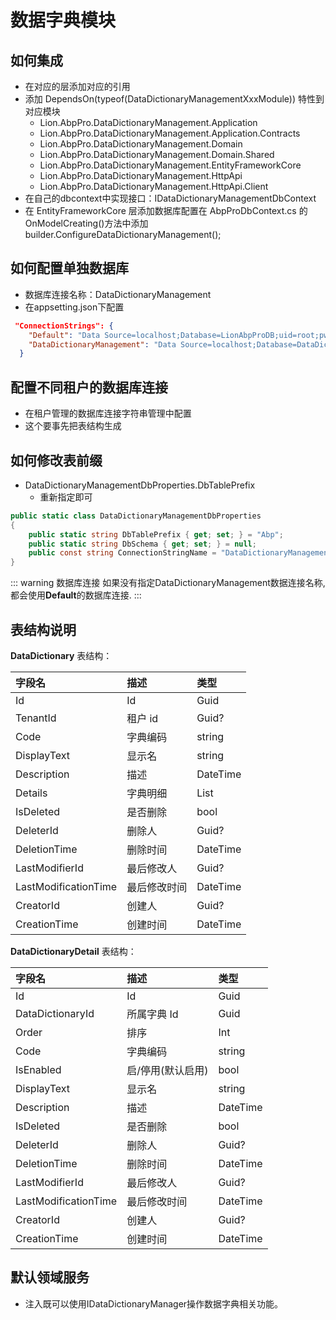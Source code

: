 # 数据字典模块


## 如何集成
- 在对应的层添加对应的引用
- 添加 DependsOn(typeof(DataDictionaryManagementXxxModule)) 特性到对应模块
    - Lion.AbpPro.DataDictionaryManagement.Application
    - Lion.AbpPro.DataDictionaryManagement.Application.Contracts
    - Lion.AbpPro.DataDictionaryManagement.Domain
    - Lion.AbpPro.DataDictionaryManagement.Domain.Shared
    - Lion.AbpPro.DataDictionaryManagement.EntityFrameworkCore
    - Lion.AbpPro.DataDictionaryManagement.HttpApi
    - Lion.AbpPro.DataDictionaryManagement.HttpApi.Client
- 在自己的dbcontext中实现接口：IDataDictionaryManagementDbContext
- 在 EntityFrameworkCore 层添加数据库配置在 AbpProDbContext.cs 的 OnModelCreating()方法中添加 builder.ConfigureDataDictionaryManagement();

## 如何配置单独数据库
- 数据库连接名称：DataDictionaryManagement
- 在appsetting.json下配置

```json
 "ConnectionStrings": {
    "Default": "Data Source=localhost;Database=LionAbpProDB;uid=root;pwd=mypassword;charset=utf8mb4;Allow User Variables=true;AllowLoadLocalInfile=true",
    "DataDictionaryManagement": "Data Source=localhost;Database=DataDictionaryManagement;uid=root;pwd=mypassword;charset=utf8mb4;Allow User Variables=true;AllowLoadLocalInfile=true"
  }
```
## 配置不同租户的数据库连接
- 在租户管理的数据库连接字符串管理中配置
- 这个要事先把表结构生成

## 如何修改表前缀
- DataDictionaryManagementDbProperties.DbTablePrefix
    - 重新指定即可
```csharp
public static class DataDictionaryManagementDbProperties
{
    public static string DbTablePrefix { get; set; } = "Abp";
    public static string DbSchema { get; set; } = null;
    public const string ConnectionStringName = "DataDictionaryManagement";
}
```

::: warning 数据库连接
如果没有指定DataDictionaryManagement数据连接名称,都会使用**Default**的数据库连接.
:::

## 表结构说明
**DataDictionary** 表结构：

| 字段名               | 描述         | 类型                       |
| :------------------- | :----------- | :------------------------- |
| Id                   | Id           | Guid                       |
| TenantId             | 租户 id      | Guid?                      |
| Code                 | 字典编码     | string                     |
| DisplayText          | 显示名       | string                     |
| Description          | 描述         | DateTime                   |
| Details              | 字典明细     | List
| IsDeleted            | 是否删除     | bool                       |
| DeleterId            | 删除人       | Guid?                      |
| DeletionTime         | 删除时间     | DateTime                   |
| LastModifierId       | 最后修改人   | Guid?                      |
| LastModificationTime | 最后修改时间 | DateTime                   |
| CreatorId            | 创建人       | Guid?                      |
| CreationTime         | 创建时间     | DateTime                   |

**DataDictionaryDetail** 表结构：

| 字段名               | 描述              | 类型     |
| :------------------- | :---------------- | :------- |
| Id                   | Id                | Guid     |
| DataDictionaryId     | 所属字典 Id       | Guid     |
| Order                | 排序              | Int      |
| Code                 | 字典编码          | string   |
| IsEnabled            | 启/停用(默认启用) | bool     |
| DisplayText          | 显示名            | string   |
| Description          | 描述              | DateTime |
| IsDeleted            | 是否删除          | bool     |
| DeleterId            | 删除人            | Guid?    |
| DeletionTime         | 删除时间          | DateTime |
| LastModifierId       | 最后修改人        | Guid?    |
| LastModificationTime | 最后修改时间      | DateTime |
| CreatorId            | 创建人            | Guid?    |
| CreationTime         | 创建时间          | DateTime | 

## 默认领域服务
- 注入既可以使用IDataDictionaryManager操作数据字典相关功能。
